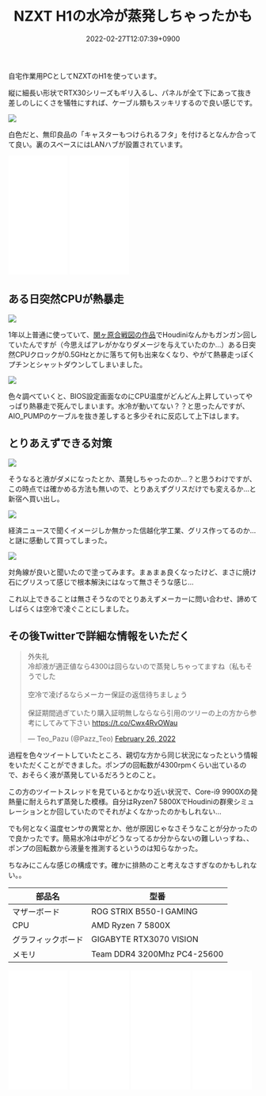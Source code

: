 ﻿---
title: NZXT  H1の水冷が蒸発しちゃったかも
date: "2022-02-27T12:07:39+0900"
image: "content/blog/220227_nzxt_cooler/2022-02-27-12-19-22.png"
thumbnail: "2022-02-27-12-19-22.png"
tags: ["openFrameworks"]
---

自宅作業用PCとしてNZXTのH1を使っています。

縦に細長い形状でRTX30シリーズもギリ入るし、パネルが全て下にあって抜き差しのしにくさを犠牲にすれば、ケーブル類もスッキリするので良い感じです。

![](2022-02-27-12-34-07.png)

白色だと、無印良品の「キャスターもつけられるフタ」を付けるとなんか合ってて良い。裏のスペースにはLANハブが設置されています。

<iframe style="width:120px;height:240px;" marginwidth="0" marginheight="0" scrolling="no" frameborder="0" src="//rcm-fe.amazon-adsystem.com/e/cm?lt1=_blank&bc1=000000&IS2=1&bg1=FFFFFF&fc1=000000&lc1=0000FF&t=culminate0523-22&language=ja_JP&o=9&p=8&l=as4&m=amazon&f=ifr&ref=as_ss_li_til&asins=B07XWYKKYD&linkId=624135eab15b63b2895e48fb81a98724"></iframe>

<iframe style="width:120px;height:240px;" marginwidth="0" marginheight="0" scrolling="no" frameborder="0" src="//rcm-fe.amazon-adsystem.com/e/cm?lt1=_blank&bc1=000000&IS2=1&bg1=FFFFFF&fc1=000000&lc1=0000FF&t=culminate0523-22&language=ja_JP&o=9&p=8&l=as4&m=amazon&f=ifr&ref=as_ss_li_til&asins=B086TGKDN6&linkId=7a2181b76f292fa33b739630b92c2c8b"></iframe>

## ある日突然CPUが熱暴走

![](2022-02-27-12-37-56.png)

1年以上普通に使っていて、[関ヶ原合戦図の作品](https://backspace.tokyo/works/sekigahara-sansuizu/)でHoudiniなんかもガンガン回していたんですが（今思えばアレがかなりダメージを与えていたのか…）ある日突然CPUクロックが0.5GHzとかに落ちて何も出来なくなり、やがて熱暴走っぽくプチンとシャットダウンしてしまいました。

![](2022-02-27-12-39-03.png)

色々調べていくと、BIOS設定画面なのにCPU温度がどんどん上昇していってやっぱり熱暴走で死んでしまいます。水冷が動いてない？？と思ったんですが、AIO_PUMPのケーブルを抜き差しすると多少それに反応して上下はします。

## とりあえずできる対策

![](2022-02-27-12-35-01.png)

そうなると液がダメになったとか、蒸発しちゃったのか…？と思うわけですが、この時点では確かめる方法も無いので、とりあえずグリスだけでも変えるか…と新宿へ買い出し。

![](2022-02-27-12-36-11.png)

経済ニュースで聞くイメージしか無かった信越化学工業、グリス作ってるのか…と謎に感動して買ってしまった。

![](2022-02-27-12-19-22.png)

対角線が良いと聞いたので塗ってみます。まぁまぁ良くなったけど、まさに焼け石にグリスって感じで根本解決にはなって無さそうな感じ…

これ以上できることは無さそうなのでとりあえずメーカーに問い合わせ、諦めてしばらくは空冷で凌ぐことにしました。

## その後Twitterで詳細な情報をいただく

<blockquote class="twitter-tweet"><p lang="ja" dir="ltr">外失礼<br>冷却液が適正値なら4300は回らないので蒸発しちゃってますね（私もそうでした<br><br>空冷で凌げるならメーカー保証の返信待ちましょう<br><br>保証期間過ぎていたり購入証明無しならなら引用のツリーの上の方から参考にしてみて下さい <a href="https://t.co/Cwx4RvOWau">https://t.co/Cwx4RvOWau</a></p>&mdash; Teo_Pazu (@Pazz_Teo) <a href="https://twitter.com/Pazz_Teo/status/1497532296316198913?ref_src=twsrc%5Etfw">February 26, 2022</a></blockquote> <script async src="https://platform.twitter.com/widgets.js" charset="utf-8"></script>

過程を色々ツイートしていたところ、親切な方から同じ状況になったという情報をいただくことができました。ポンプの回転数が4300rpmくらい出ているので、おそらく液が蒸発しているだろうとのこと。

この方のツイートスレッドを見ているとかなり近い状況で、Core-i9 9900Xの発熱量に耐えられず蒸発した模様。自分はRyzen7 5800XでHoudiniの群衆シミュレーションとか回していたのでそれがよくなかったのかもしれない…

でも何となく温度センサの異常とか、他が原因じゃなさそうなことが分かったので良かったです。簡易水冷は中がどうなってるか分からないの難しいっすね、、ポンプの回転数から液量を推測するというのは知らなかった。

ちなみにこんな感じの構成です。確かに排熱のこと考えなさすぎなのかもしれない。。

| 部品名             | 型番                    |
| ------------------ | ----------------------- |
| マザーボード       | ROG STRIX B550-I GAMING |
| CPU                | AMD Ryzen 7 5800X       |
| グラフィックボード | GIGABYTE RTX3070 VISION |
| メモリ             | Team DDR4 3200Mhz PC4-25600 |

<iframe style="width:120px;height:240px;" marginwidth="0" marginheight="0" scrolling="no" frameborder="0" src="//rcm-fe.amazon-adsystem.com/e/cm?lt1=_blank&bc1=000000&IS2=1&bg1=FFFFFF&fc1=000000&lc1=0000FF&t=culminate0523-22&language=ja_JP&o=9&p=8&l=as4&m=amazon&f=ifr&ref=as_ss_li_til&asins=B097F3ZHKR&linkId=79ccf14b034b3fae40bb235e3a23b919"></iframe>

<iframe style="width:120px;height:240px;" marginwidth="0" marginheight="0" scrolling="no" frameborder="0" src="//rcm-fe.amazon-adsystem.com/e/cm?lt1=_blank&bc1=000000&IS2=1&bg1=FFFFFF&fc1=000000&lc1=0000FF&t=culminate0523-22&language=ja_JP&o=9&p=8&l=as4&m=amazon&f=ifr&ref=as_ss_li_til&asins=B08MFDSFHT&linkId=f19854915bc8b2862653bd6b84d17140"></iframe>

<iframe style="width:120px;height:240px;" marginwidth="0" marginheight="0" scrolling="no" frameborder="0" src="//rcm-fe.amazon-adsystem.com/e/cm?lt1=_blank&bc1=000000&IS2=1&bg1=FFFFFF&fc1=000000&lc1=0000FF&t=culminate0523-22&language=ja_JP&o=9&p=8&l=as4&m=amazon&f=ifr&ref=as_ss_li_til&asins=B089Y8YXP6&linkId=7f359f2aa5a9df451cce775fee63bc11"></iframe>

<iframe style="width:120px;height:240px;" marginwidth="0" marginheight="0" scrolling="no" frameborder="0" src="//rcm-fe.amazon-adsystem.com/e/cm?lt1=_blank&bc1=000000&IS2=1&bg1=FFFFFF&fc1=000000&lc1=0000FF&t=culminate0523-22&language=ja_JP&o=9&p=8&l=as4&m=amazon&f=ifr&ref=as_ss_li_til&asins=B084RDPTPZ&linkId=a20a06954e1745c17b1f416deede31cb"></iframe>